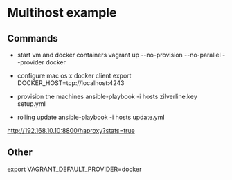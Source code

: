 # Multihost example

## Commands

* start vm and docker containers
  vagrant up --no-provision --no-parallel --provider docker
* configure mac os x docker client
  export DOCKER_HOST=tcp://localhost:4243
* provision the machines
  ansible-playbook -i hosts zilverline.key setup.yml

* rolling update
  ansible-playbook -i hosts update.yml

http://192.168.10.10:8800/haproxy?stats=true

## Other

export VAGRANT_DEFAULT_PROVIDER=docker
